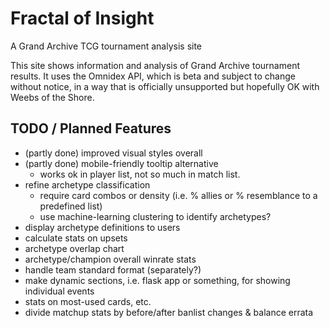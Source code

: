 # Fractal of Insight
A Grand Archive TCG tournament analysis site

This site shows information and analysis of Grand Archive tournament results. It uses the Omnidex API, which is beta and subject to change without notice, in a way that is officially unsupported but hopefully OK with Weebs of the Shore.

## TODO / Planned Features

- (partly done) improved visual styles overall
- (partly done) mobile-friendly tooltip alternative
    - works ok in player list, not so much in match list.
- refine archetype classification
    - require card combos or density (i.e. % allies or % resemblance to a predefined list)
    - use machine-learning clustering to identify archetypes?
- display archetype definitions to users
- calculate stats on upsets
- archetype overlap chart
- archetype/champion overall winrate stats
- handle team standard format (separately?)
- make dynamic sections, i.e. flask app or something, for showing individual events
- stats on most-used cards, etc.
- divide matchup stats by before/after banlist changes & balance errata
